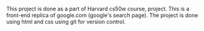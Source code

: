 This project is done as a part of Harvard cs50w course, project. This is a front-end replica of google.com (google's search page). The project is done using html and css using git for version control.
